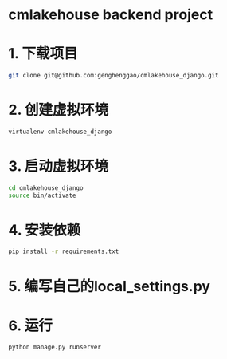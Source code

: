 # cmlakehouse backend project

# 1. 下载项目
```bash
git clone git@github.com:genghenggao/cmlakehouse_django.git
```

# 2. 创建虚拟环境
```bash
virtualenv cmlakehouse_django
```

# 3. 启动虚拟环境
```bash
cd cmlakehouse_django
source bin/activate
```

# 4. 安装依赖
```bash
pip install -r requirements.txt
```

# 5. 编写自己的local_settings.py

# 6. 运行
```bash
python manage.py runserver
```
